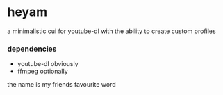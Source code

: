 # heyam
a minimalistic cui for youtube-dl with the ability to create custom profiles

### dependencies
+ youtube-dl obviously
+ ffmpeg optionally

the name is my friends favourite word
